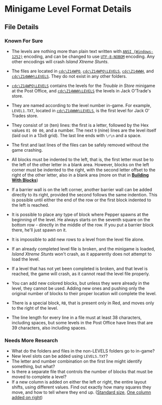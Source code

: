 Minigame Level Format Details
=============================

File Details
------------

### Known For Sure

* The levels are nothing more than plain text written with [`ANSI (Windows-1252)`](http://en.wikipedia.org/wiki/Windows-1252) encoding, and can be changed to use 
[`UTF-8-NOBOM`](http://en.wikipedia.org/wiki/UTF-8#Byte_order_mark) encoding. Any other encodings will crash *Island Xtreme Stunts*.

* The files are located in [`cdc\Z14WPO`](about:blank), [`cdc\Z14WPO\LEVELS`](about:blank), [`cdc\Z14WWH`](about:blank), and [`cdc\Z14WWH\LEVELS`](about:blank).
They do not exist in any other folders.

* [`cdc\Z14WPO\LEVELS`](about:blank) contains the levels for the *Trouble in Store* minigame at the Post Office, and [`cdc\Z14WWH\LEVELS`](about:blank) the levels in Jack O'Trade's store.

* They are named according to the level number in-game. For example, `LEVEL1.TXT`, located in [`cdc\Z14WWH\LEVELS`](about:blank), is the first level for Jack O' Trades store.

* They consist of `10` (ten) lines: the first is a letter, followed by the Hex values `01 00 00`, and a number. 
The next `9` (nine) lines are the level itself (laid out in a 13x8 grid). The last line ends with ```\r\n``` and a space.

* The first and last lines of the files can be safely removed without the game crashing.

* All blocks must be indented to the left, that is, the first letter must be to the left of the other letter in a blank area. 
However, blocks on the left corner must be indented to the right, with the second letter offset to the right of the other letter, also in a blank area 
(more on that in [**Building With Blocks**](Tutorial.md))

* If a barrier wall is on the left corner, another barrier wall can be added directly to its right, provided the second follows the same indention.
This is possible until either the end of the row or the first block indented to the left is reached.

* It is possible to place any type of block where Pepper spawns at the beginning of the level. He always starts on the seventh square on the 
 bottom row - directly in the middle of the row. If you put a barrier block there, he'll just spawn on it.

* It is impossible to add new rows to a level from the level file alone.

* If an already completed level file is broken, and the minigame is loaded, *Island Xtreme Stunts* won't crash, as it apparently does not attempt to load the level.

* If a level that has not yet been completed is broken, and that level is reached, the game will crash, as it cannot read the level file properly.

* You can add new colored blocks, but unless they were already in the level, they cannot be used. Adding new ones and pushing only the original number of blocks
to their proper location will complete the level.

* There is a special block, `RB`, that is present only in Red, and moves only to the right of the level.

* The line length for every line in a file must at least 38 characters, including spaces, but some levels in the Post Office have lines that are 39 characters,
also including spaces.

### Needs More Research

* What do the folders and files in the non-LEVELS folders go to in-game?
* New level slots can be added using `LEVELS.TXT`?
* The letter and number combination on the first line might identify something, but what?
* Is there a separate file that controls the number of blocks that must be moved to complete a level?
* If a new column is added on either the left or right, the entire layout shifts, using different values. Find out exactly how many squares they move, and how 
to tell where they end up. ([Standard size](http://www.brickshelf.com/gallery/le717/IXS/Minigame-Modding/Jack-O-Trades/Level-3/proof_of_concept.png), 
[One column added on right](http://www.brickshelf.com/gallery/le717/IXS/Minigame-Modding/Jack-O-Trades/Level-3/one_new_column_on_right.png))
